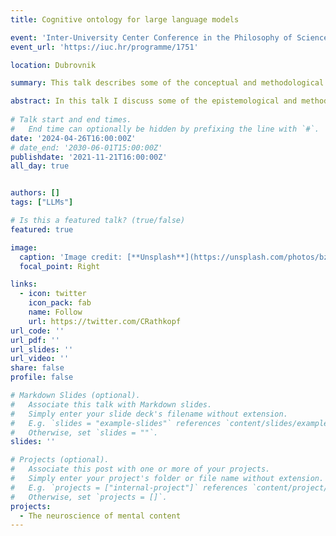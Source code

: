 ```yaml
---
title: Cognitive ontology for large language models 

event: 'Inter-University Center Conference in the Philosophy of Science'
event_url: 'https://iuc.hr/programme/1751'

location: Dubrovnik

summary: This talk describes some of the conceptual and methodological difficulties involved in articulating the cognitive capacities of large language models. 

abstract: In this talk I discuss some of the epistemological and methodological difficulties with identifying the cognitive competencies of large language models. I begin with Chomksy's performance/competence distinction, and show that inferences from performance to competence can fail in two ways. Inferences from poor performance to the absence of competence can fail when poor performance is caused by auxiliary factors. Inferences from good performance to presence of competence can fail when the test used to assess competence can be passed by means of shortcuts of various kinds. The talk concludes with a discussion of benchmark testing methods, and how they contribute to both inferential failures.    
    
# Talk start and end times.
#   End time can optionally be hidden by prefixing the line with `#`.
date: '2024-04-26T16:00:00Z'
# date_end: '2030-06-01T15:00:00Z'
publishdate: '2021-11-21T16:00:00Z'
all_day: true


authors: []
tags: ["LLMs"]

# Is this a featured talk? (true/false)
featured: true

image:
  caption: 'Image credit: [**Unsplash**](https://unsplash.com/photos/bzdhc5b3Bxs)'
  focal_point: Right

links:
  - icon: twitter
    icon_pack: fab
    name: Follow
    url: https://twitter.com/CRathkopf
url_code: ''
url_pdf: ''
url_slides: ''
url_video: ''
share: false
profile: false

# Markdown Slides (optional).
#   Associate this talk with Markdown slides.
#   Simply enter your slide deck's filename without extension.
#   E.g. `slides = "example-slides"` references `content/slides/example-slides.md`.
#   Otherwise, set `slides = ""`.
slides: ''

# Projects (optional).
#   Associate this post with one or more of your projects.
#   Simply enter your project's folder or file name without extension.
#   E.g. `projects = ["internal-project"]` references `content/project/deep-learning/index.md`.
#   Otherwise, set `projects = []`.
projects:
  - The neuroscience of mental content
---
```





